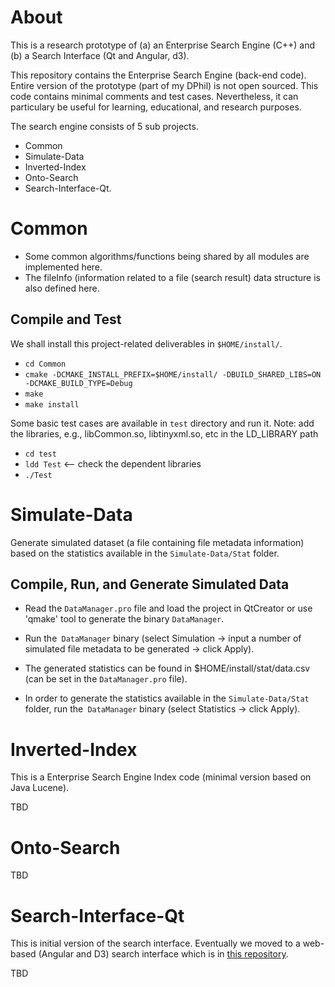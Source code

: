# About

This is a research prototype of (a) an Enterprise Search Engine (C++) and (b) a Search Interface (Qt and Angular, d3). 


This repository contains the Enterprise Search Engine (back-end code).
Entire version of the prototype (part of my DPhil) is not open sourced. This code contains minimal comments and test cases.
Nevertheless, it can particulary be useful for learning, educational, and research purposes.


The search engine consists of 5 sub projects. 
- Common
- Simulate-Data
- Inverted-Index
- Onto-Search
- Search-Interface-Qt.


# Common  

- Some common algorithms/functions being shared by all modules are implemented here. 
- The fileInfo (information related to a file (search result) data structure is also defined here.
 
	
## Compile and Test

We shall install this project-related deliverables in `$HOME/install/`. 

- `cd Common`
- `cmake -DCMAKE_INSTALL_PREFIX=$HOME/install/ -DBUILD_SHARED_LIBS=ON -DCMAKE_BUILD_TYPE=Debug `
- `make`
- `make install`

Some basic test cases are available in `test` directory and run it. Note: add the libraries, e.g., libCommon.so, libtinyxml.so, etc in the LD_LIBRARY path

- `cd test`
- `ldd Test`  <-- check the dependent libraries
- `./Test`


# Simulate-Data
Generate simulated dataset (a file containing file metadata information) based on the statistics available in the `Simulate-Data/Stat` folder.

## Compile, Run, and Generate Simulated Data

- Read the `DataManager.pro` file and load the project in QtCreator or use 'qmake' tool to generate the binary `DataManager`.

- Run the` DataManager` binary (select Simulation -> input a number of simulated file metadata to be generated -> click Apply). 

- The generated statistics can be found in $HOME/install/stat/data.csv (can be set in the `DataManager.pro` file).

- In order to generate the statistics available in the `Simulate-Data/Stat` folder, run the` DataManager` binary (select Statistics -> click Apply).   


# Inverted-Index

This is a Enterprise Search Engine Index code (minimal version based on Java Lucene). 

TBD

# Onto-Search

TBD

# Search-Interface-Qt
This is initial version of the search interface.
Eventually we moved to a web-based (Angular and D3) search interface which is in [this repository](https://github.com/saifulkhan/Search-Interface).

TBD
